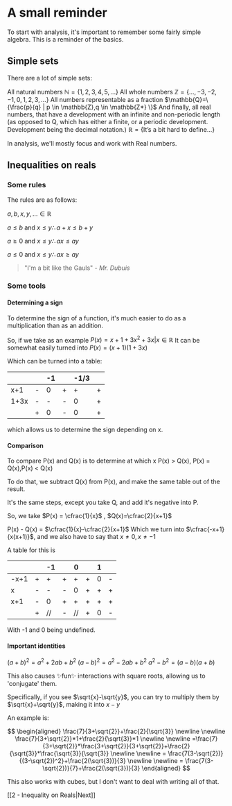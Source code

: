 # A small reminder

To start with analysis, it's important to remember some fairly simple algebra. This is a reminder of the basics.
## Simple sets
There are a lot of simple sets:

All natural numbers
$\mathbb{N}=\{1,2,3,4,5,...\}$
All whole numbers
$\mathbb{Z}=\{...,-3,-2,-1,0,1,2,3,...\}$
All numbers representable as a fraction
$\mathbb{Q}=\{\frac{p}{q} | p \in \mathbb{Z},q \in \mathbb{Z*} \}$
And finally, all real numbers, that have a development with an infinite and non-periodic length (as opposed to Q, which has either a finite, or a periodic development. Development being the decimal notation.)
$\mathbb{R}=\{\text{It's a bit hard to define...}\}$

In analysis, we'll mostly focus and work with Real numbers.

## Inequalities on reals

### Some rules
The rules are as follows:

$a,b,x,y,... \in \mathbb{R}$

$a \le b \text{ and } x \le y \therefore a+x\le b+y$ 

$a\ge0 \text{ and } x \le y \therefore ax\le ay$

$a\le0 \text{ and } x \le y \therefore ax\ge ay$

> "I'm a bit like the Gauls"
> <cite>- Mr. Dubuis</cite>

### Some tools

#### Determining a sign
To determine the sign of a function, it's much easier to do as a multiplication than as an addition.

So, if we take as an example $P(x)=x+1+3x^2+3x|x\in\mathbb{R}$
It can be somewhat easily turned into $P(x)=(x+1)(1+3x)$

Which can be turned into a table:


|      |     | -1  |     | -1/3 |     |
| ---- | --- | --- | --- | ---- | --- |
| x+1  | -   | 0   | +   | +    | +   |
| 1+3x | -   | -   | -   | 0    | +   |
|      | +   | 0   | -   | 0    | +   |

which allows us to determine the sign depending on x.

#### Comparison

To compare P(x) and Q(x) is to determine at which x P(x) > Q(x), P(x) = Q(x),P(x) < Q(x)

To do that, we subtract Q(x) from P(x), and make the same table out of the result.

It's the same steps, except you take Q, and add it's negative into P.

So, we take $P(x) = \cfrac{1}{x}$ , $Q(x)=\cfrac{2}{x+1}$

P(x) - Q(x) = $\cfrac{1}{x}-\cfrac{2}{x+1}$
Which we turn into
$\cfrac{-x+1}{x(x+1)}$, and we also have to say that $x\ne0,x\ne-1$

A table for this is

|      |     | -1  |     | 0   |     | 1   |     |
| ---- | --- | --- | --- | --- | --- | --- | --- |
| -x+1 | +   | +   | +   | +   | +   | 0   | -   |
| x    | -   | -   | -   | 0   | +   | +   | +   |
| x+1  | -   | 0   | +   | +   | +   | +   | +   |
|      | +   | //  | -   | //  | +   | 0   | -   |

With -1 and 0 being undefined.

#### Important identities

$(a+b)^2=a^2+2ab+b^2$
$(a-b)^2=a^2-2ab+b^2$
$a^2-b^2=(a-b)(a+b)$

This also causes ✨fun✨ interactions with square roots, allowing us to 'conjugate' them.

Specifically, if you see $\sqrt{x}-\sqrt{y}$, you can try to multiply them by $\sqrt{x}+\sqrt{y}$, making it into $x-y$

An example is:

$$
\begin{aligned}
\frac{7}{3+\sqrt{2}}+\frac{2}{\sqrt{3}}
\newline
\newline
\frac{7}{3+\sqrt{2}}*1+\frac{2}{\sqrt{3}}*1
\newline
\newline
=\frac{7}{3+\sqrt{2}}*\frac{3+\sqrt{2}}{3+\sqrt{2}}+\frac{2}{\sqrt{3}}*\frac{\sqrt{3}}{\sqrt{3}}
\newline
\newline
= \frac{7(3-\sqrt{2})}{(3-\sqrt{2})^2}+\frac{2(\sqrt{3})}{3}
\newline
\newline
= \frac{7(3-\sqrt{2})}{7}+\frac{2(\sqrt{3})}{3}
\end{aligned}
$$

This also works with cubes, but I don't want to deal with writing all of that.

[[2 - Inequality on Reals|Next]]